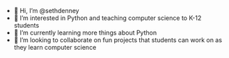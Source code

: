 - 👋 Hi, I’m @sethdenney
- 👀 I’m interested in Python and teaching computer science to K-12 students
- 🌱 I’m currently learning more things about Python
- 💞️ I’m looking to collaborate on fun projects that students can work on as they learn computer science

<!---
sethdenney/sethdenney is a ✨ special ✨ repository because its `README.md` (this file) appears on your GitHub profile.
You can click the Preview link to take a look at your changes.
--->
